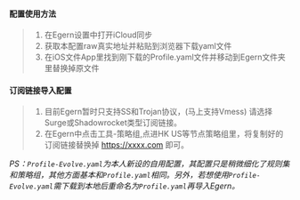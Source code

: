 #### 配置使用方法
> 1. 在Egern设置中打开iCloud同步
> 2. 获取本配置raw真实地址并粘贴到浏览器下载yaml文件
> 3. 在iOS文件App里找到刚下载的Profile.yaml文件并移动到Egern文件夹里替换掉原文件

#### 订阅链接导入配置
> 1. 目前Egern暂时只支持SS和Trojan协议，(马上支持Vmess) 请选择Surge或Shadowrocket类型订阅链接。
> 2. 在Egern中点击工具-策略组,点进HK US等节点策略组里，将复制好的订阅链接替换掉 https://xxxx.com 即可。


*PS：`Profile-Evolve.yaml`为本人新设的自用配置，其配置只是稍微细化了规则集和策略组，其他方面基本和`Profile.yaml`相同。另外，若想使用`Profile-Evolve.yaml`需下载到本地后重命名为`Profile.yaml`再导入Egern。*
